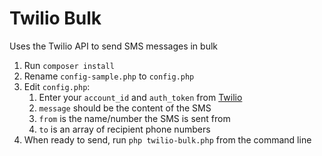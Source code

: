 # Twilio Bulk

Uses the Twilio API to send SMS messages in bulk

1. Run `composer install`
1. Rename `config-sample.php` to `config.php`
1. Edit `config.php`:
	1. Enter your `account_id` and `auth_token` from [Twilio](https://www.twilio.com/console)
	1. `message` should be the content of the SMS
	1. `from` is the name/number the SMS is sent from
	1. `to` is an array of recipient phone numbers
1. When ready to send, run `php twilio-bulk.php` from the command line
